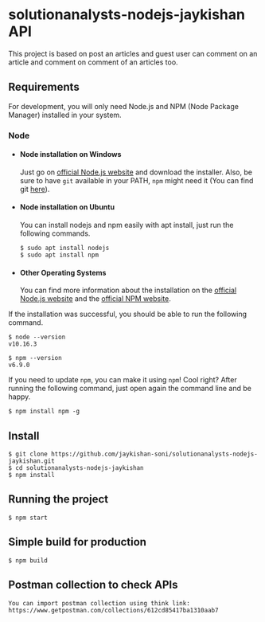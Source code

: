 # solutionanalysts-nodejs-jaykishan API

This project is based on post an articles and guest user can comment on an article and comment on comment of an articles too.

## Requirements

For development, you will only need Node.js and NPM (Node Package Manager) installed in your system.

### Node

- #### Node installation on Windows

  Just go on [official Node.js website](https://nodejs.org/) and download the installer.
  Also, be sure to have `git` available in your PATH, `npm` might need it (You can find git [here](https://git-scm.com/)).

- #### Node installation on Ubuntu

  You can install nodejs and npm easily with apt install, just run the following commands.

      $ sudo apt install nodejs
      $ sudo apt install npm

- #### Other Operating Systems
  You can find more information about the installation on the [official Node.js website](https://nodejs.org/) and the [official NPM website](https://npmjs.org/).

If the installation was successful, you should be able to run the following command.

    $ node --version
    v10.16.3

    $ npm --version
    v6.9.0

If you need to update `npm`, you can make it using `npm`! Cool right? After running the following command, just open again the command line and be happy.

    $ npm install npm -g

###

## Install

    $ git clone https://github.com/jaykishan-soni/solutionanalysts-nodejs-jaykishan.git
    $ cd solutionanalysts-nodejs-jaykishan
    $ npm install

## Running the project

    $ npm start

## Simple build for production

    $ npm build

## Postman collection to check APIs
    You can import postman collection using think link: https://www.getpostman.com/collections/612cd85417ba1310aab7